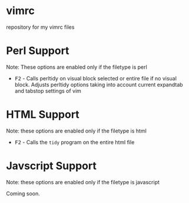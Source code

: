 vimrc
=====

repository for my vimrc files

Perl Support
=====
Note: These options are enabled only if the filetype is perl

* <kbd>F2</kbd> - Calls perltidy on visual block selected or entire file if no visual block. Adjusts perltidy options taking into account current expandtab and tabstop settings of vim


HTML Support
=====
Note: these options are enabled only if the filetype is html
* <kbd>F2</kbd> - Calls the `tidy` program on the entire html file

Javscript Support
=====
Note: these options are enabled only if the filetype is javascript

Coming soon.
